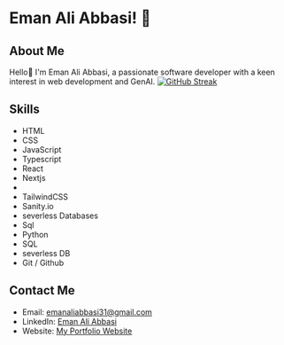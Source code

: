 # Eman Ali Abbasi! 👋

## About Me

Hello👋 I'm Eman Ali Abbasi, a passionate software developer with a keen interest in web development and GenAI.
[![GitHub Streak](https://streak-stats.demolab.com?user=bro-maanii)](https://git.io/streak-stats)


## Skills

- HTML
- CSS
- JavaScript
- Typescript 
- React 
- Nextjs
- 
- TailwindCSS
- Sanity.io
- severless Databases
- Sql
- Python
- SQL
- severless DB
- Git / Github

## Contact Me
- Email: [emanaliabbasi31@gmail.com](mailto:emanaliabbasi31@gmail.com)
- LinkedIn: [Eman Ali Abbasi](https://www.linkedin.com/in/eman-ali-abbasi-937932237/)
- Website: [My Portfolio Website](https://emaanabbasi-portfolio.vercel.app/)


